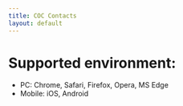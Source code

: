 ```yaml
---
title: COC Contacts
layout: default
---
```


# Supported environment:

- PC: Chrome, Safari, Firefox, Opera, MS Edge
- Mobile: iOS, Android
